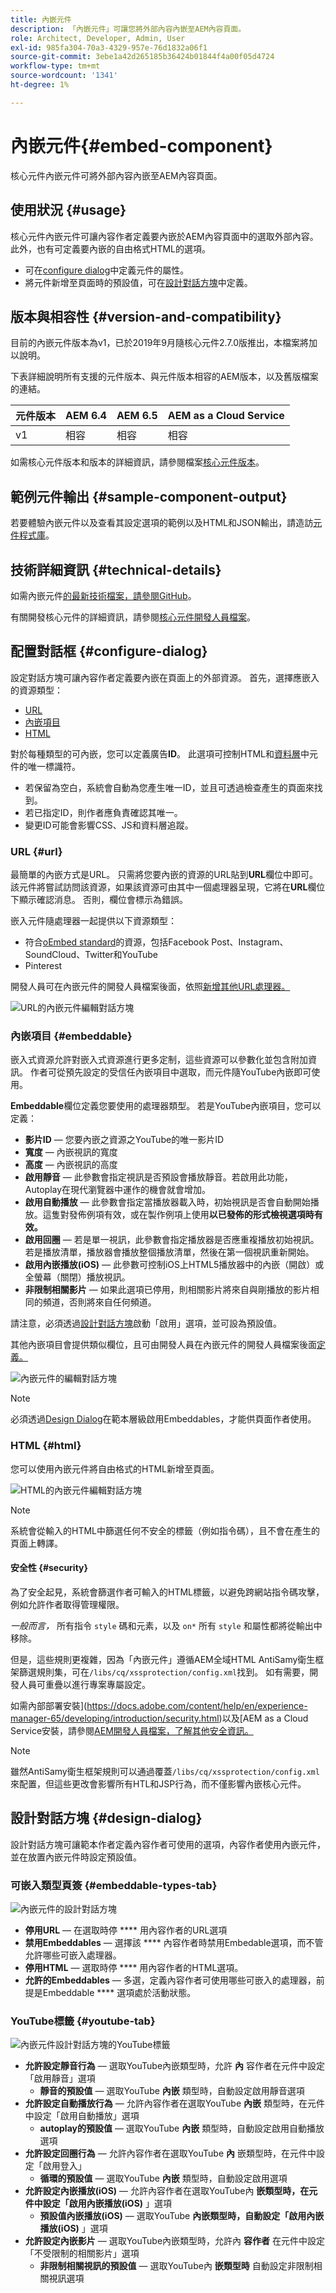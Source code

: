 ```yaml
---
title: 內嵌元件
description: 「內嵌元件」可讓您將外部內容內嵌至AEM內容頁面。
role: Architect, Developer, Admin, User
exl-id: 985fa304-70a3-4329-957e-76d1832a06f1
source-git-commit: 3ebe1a42d265185b36424b01844f4a00f05d4724
workflow-type: tm+mt
source-wordcount: '1341'
ht-degree: 1%

---
```


# 內嵌元件{#embed-component}

核心元件內嵌元件可將外部內容內嵌至AEM內容頁面。

## 使用狀況 {#usage}

核心元件內嵌元件可讓內容作者定義要內嵌於AEM內容頁面中的選取外部內容。 此外，也有可定義要內嵌的自由格式HTML的選項。

* 可在[configure dialog](#configure-dialog)中定義元件的屬性。
* 將元件新增至頁面時的預設值，可在[設計對話方塊](#design-dialog)中定義。

## 版本與相容性 {#version-and-compatibility}

目前的內嵌元件版本為v1，已於2019年9月隨核心元件2.7.0版推出，本檔案將加以說明。

下表詳細說明所有支援的元件版本、與元件版本相容的AEM版本，以及舊版檔案的連結。

| 元件版本 | AEM 6.4 | AEM 6.5 | AEM as a Cloud Service  |
|--- |--- |---|---|
| v1 | 相容 | 相容 | 相容 |

如需核心元件版本和版本的詳細資訊，請參閱檔案[核心元件版本](/help/versions.md)。

## 範例元件輸出 {#sample-component-output}

若要體驗內嵌元件以及查看其設定選項的範例以及HTML和JSON輸出，請造訪[元件程式庫](https://adobe.com/go/aem_cmp_library_embed)。

## 技術詳細資訊 {#technical-details}

如需內嵌元件[的最新技術檔案，請參閱GitHub](https://adobe.com/go/aem_cmp_tech_embed_v1)。

有關開發核心元件的詳細資訊，請參閱[核心元件開發人員檔案](/help/developing/overview.md)。

## 配置對話框 {#configure-dialog}

設定對話方塊可讓內容作者定義要內嵌在頁面上的外部資源。 首先，選擇應嵌入的資源類型：

* [URL](#url)
* [內嵌項目](#embeddable)
* [HTML](#html)

對於每種類型的可內嵌，您可以定義廣告&#x200B;**ID**。 此選項可控制HTML和[資料層](/help/developing/data-layer/overview.md)中元件的唯一標識符。

* 若保留為空白，系統會自動為您產生唯一ID，並且可透過檢查產生的頁面來找到。
* 若已指定ID，則作者應負責確認其唯一。
* 變更ID可能會影響CSS、JS和資料層追蹤。

### URL {#url}

最簡單的內嵌方式是URL。 只需將您要內嵌的資源的URL貼到&#x200B;**URL**&#x200B;欄位中即可。 該元件將嘗試訪問該資源，如果該資源可由其中一個處理器呈現，它將在&#x200B;**URL**&#x200B;欄位下顯示確認消息。 否則，欄位會標示為錯誤。

嵌入元件隨處理器一起提供以下資源類型：

* 符合[oEmbed standard](https://oembed.com/)的資源，包括Facebook Post、Instagram、SoundCloud、Twitter和YouTube
* Pinterest

開發人員可在內嵌元件的開發人員檔案後面，依照[新增其他URL處理器。](https://github.com/adobe/aem-core-wcm-components/tree/master/content/src/content/jcr_root/apps/core/wcm/components/embed/v1/embed#extending-the-embed-component)

![URL的內嵌元件編輯對話方塊](/help/assets/embed-url.png)

### 內嵌項目 {#embeddable}

嵌入式資源允許對嵌入式資源進行更多定制，這些資源可以參數化並包含附加資訊。 作者可從預先設定的受信任內嵌項目中選取，而元件隨YouTube內嵌即可使用。

**Embeddable**&#x200B;欄位定義您要使用的處理器類型。 若是YouTube內嵌項目，您可以定義：

* **影片ID**  — 您要內嵌之資源之YouTube的唯一影片ID
* **寬度**  — 內嵌視訊的寬度
* **高度**  — 內嵌視訊的高度
* **啟用靜音**  — 此參數會指定視訊是否預設會播放靜音。若啟用此功能，Autoplay在現代瀏覽器中運作的機會就會增加。
* **啟用自動播放**  — 此參數會指定當播放器載入時，初始視訊是否會自動開始播放。這隻對發佈例項有效，或在製作例項上使用&#x200B;**以已發佈的形式檢視選項時有效。**
* **啟用回圈**  — 若是單一視訊，此參數會指定播放器是否應重複播放初始視訊。若是播放清單，播放器會播放整個播放清單，然後在第一個視訊重新開始。
* **啟用內嵌播放(iOS)**  — 此參數可控制iOS上HTML5播放器中的內嵌（開啟）或全螢幕（關閉）播放視訊。
* **非限制相關影片**  — 如果此選項已停用，則相關影片將來自與剛播放的影片相同的頻道，否則將來自任何頻道。

請注意，必須透過[設計對話方塊](#design-dialog)啟動「啟用」選項，並可設為預設值。

其他內嵌項目會提供類似欄位，且可由開發人員在內嵌元件的開發人員檔案後面[定義。](https://github.com/adobe/aem-core-wcm-components/tree/master/content/src/content/jcr_root/apps/core/wcm/components/embed/v1/embed#extending-the-embed-component)

![內嵌元件的編輯對話方塊](/help/assets/embed-embeddable.png)

>[!NOTE]
>必須透過[Design Dialog](#design-dialog)在範本層級啟用Embeddables，才能供頁面作者使用。

### HTML {#html}

您可以使用內嵌元件將自由格式的HTML新增至頁面。

![HTML的內嵌元件編輯對話方塊](/help/assets/embed-html.png)

>[!NOTE]
>系統會從輸入的HTML中篩選任何不安全的標籤（例如指令碼），且不會在產生的頁面上轉譯。

#### 安全性 {#security}

為了安全起見，系統會篩選作者可輸入的HTML標籤，以避免跨網站指令碼攻擊，例如允許作者取得管理權限。

*一般而言，* 所有指令 `style` 碼和元素，以及 `on*` 所有 `style` 和屬性都將從輸出中移除。

但是，這些規則更複雜，因為「內嵌元件」遵循AEM全域HTML AntiSamy衛生框架篩選規則集，可在`/libs/cq/xssprotection/config.xml`找到。 如有需要，開發人員可重疊以進行專案專屬設定。

如需內部部署安裝](https://docs.adobe.com/content/help/en/experience-manager-65/developing/introduction/security.html)以及[AEM as a Cloud Service安裝，請參閱[AEM開發人員檔案，了解其他安全資訊。](https://docs.adobe.com/content/help/zh-Hant/experience-manager-cloud-service/security/home.html)

>[!NOTE]
>雖然AntiSamy衛生框架規則可以通過覆蓋`/libs/cq/xssprotection/config.xml`來配置，但這些更改會影響所有HTL和JSP行為，而不僅影響內嵌核心元件。

## 設計對話方塊 {#design-dialog}

設計對話方塊可讓範本作者定義內容作者可使用的選項，內容作者使用內嵌元件，並在放置內嵌元件時設定預設值。

### 可嵌入類型頁簽 {#embeddable-types-tab}

![內嵌元件的設計對話方塊](/help/assets/embed-design.png)

* **停用URL**  — 在選取時停 **** 用內容作者的URL選項
* **禁用Embeddables**  — 選擇該 **** 內容作者時禁用Embedable選項，而不管允許哪些可嵌入處理器。
* **停用HTML**  — 選取時停 **** 用內容作者的HTML選項。
* **允許的Embeddables**  — 多選，定義內容作者可使用哪些可嵌入的處理器，前提是Embeddable **** 選項處於活動狀態。

### YouTube標籤 {#youtube-tab}

![內嵌元件設計對話方塊的YouTube標籤](/help/assets/embed-design-youtube.png)

* **允許設定靜音行為**  — 選取YouTube內嵌類型時，允許 **內** 容作者在元件中設定「啟用靜音」選項
   * **靜音的預設值**  — 選取YouTube **內嵌** 類型時，自動設定啟用靜音選項
* **允許設定自動播放行為**  — 允許內容作者在選取YouTube **內嵌** 類型時，在元件中設定「啟用自動播放」選項
   * **autoplay的預設值**  — 選取YouTube **內嵌** 類型時，自動設定啟用自動播放選項
* **允許設定回圈行為**  — 允許內容作者在選取YouTube **內** 嵌類型時，在元件中設定「啟用登入」
   * **循環的預設值**  — 選取YouTube **內嵌** 類型時，自動設定啟用選項
* **允許設定內嵌播放(iOS)**  — 允許內容作者在選取YouTube內 **嵌類型時，在元件中設定「啟用內嵌播放(iOS)** 」選項
   * **預設值內嵌播放(iOS)**  — 選取YouTube **內嵌類型時，自動設定「啟用內嵌播放(iOS)** 」選項
* **允許設定內嵌影片**  — 選取YouTube內嵌類型時，允許內 **容作者** 在元件中設定「不受限制的相關影片」選項
   * **非限制相關視訊的預設值**  — 選取YouTube內 **嵌類型時** 自動設定非限制相關視訊選項
